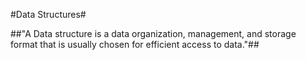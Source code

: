 #Data Structures#

##"A Data structure is a data organization, management, and storage format that is usually chosen for efficient access to data."##
